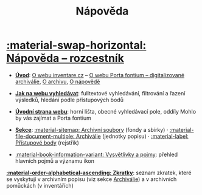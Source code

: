 ﻿---
icon: material/help-circle
title: Nápověda
---
# [:material-swap-horizontal: Nápověda – rozcestník](/help)

* **[Úvod](/help/about)**: [O webu inventare.cz](/help/about#o-webu-inventarecz-archivni-popis) – [O webu Porta fontium – digitalizované archiválie](/help/about#o-webu-porta-fontium-digitalizovane-archivalie), [O archivu](/help/about#o-archivu), [O nápovědě](/help/about#o-napovede)

* **[Jak na webu vyhledávat](/help/search)**: fulltextové vyhledávání, filtrování a řazení výsledků, hledání podle přístupových bodů

* **[Úvodní strana webu](/help/home)**: horní lišta, obecné vyhledávací pole, oddíly Mohlo by vás zajímat a Porta fontium

* **[Sekce](/sections/common)**: [:material-sitemap: Archivní soubory](/sections/section-fund) (fondy a sbírky) · [:material-file-document-multiple: Archiválie](/sections/section-archdesc) (jednotky popisu) · [:material-label: Přístupové body](/sections/section-entity) (rejstřík)  

* [:material-book-information-variant: Vysvětlivky a pojmy](/help/glossary/): přehled hlavních pojmů a významu ikon

**[:material-order-alphabetical-ascending: Zkratky](/abbreviations)**: seznam zkratek, které se vyskytují v&nbsp;archivním popisu (viz sekce [Archiválie](/sections/section-archdesc)) a v&nbsp;archivních pomůckách (v&nbsp;inventářích)
